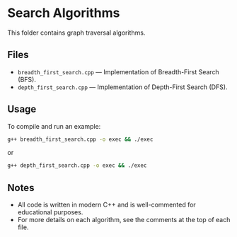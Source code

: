 # Search Algorithms

This folder contains graph traversal algorithms.

## Files

- `breadth_first_search.cpp` — Implementation of Breadth-First Search (BFS).
- `depth_first_search.cpp` — Implementation of Depth-First Search (DFS).

## Usage

To compile and run an example:

```bash
g++ breadth_first_search.cpp -o exec && ./exec
```

or

```bash
g++ depth_first_search.cpp -o exec && ./exec
```

## Notes

- All code is written in modern C++ and is well-commented for educational purposes.
- For more details on each algorithm, see the comments at the top of each file.
